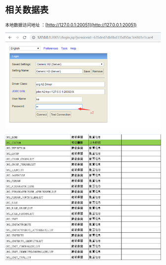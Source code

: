 # 相关数据表

本地数据访问地址 ：[http://127.0.0.1:20051](http://127.0.0.1:20051)

![](../.gitbook/assets/image%20%2866%29.png)

![](../.gitbook/assets/image%20%2841%29.png)

